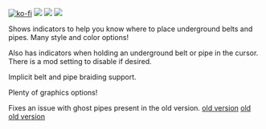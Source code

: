 [![ko-fi](https://img.shields.io/badge/Ko--fi-Donate%20-hotpink?logo=kofi&logoColor=white&style=for-the-badge)](https://ko-fi.com/protocol1903) [![](https://img.shields.io/badge/dynamic/json?color=orange&label=Factorio&query=downloads_count&suffix=%20downloads&url=https%3A%2F%2Fmods.factorio.com%2Fapi%2Fmods%2FUndergroundIndicatorsFixed&style=for-the-badge)](https://mods.factorio.com/mod/UndergroundIndicatorsFixed) [![](https://img.shields.io/badge/Discord-Community-blue?style=for-the-badge)](https://discord.gg/K3fXMGVc4z) [![](https://img.shields.io/badge/Github-Source-green?style=for-the-badge)](https://github.com/protocol-1903/UndergroundIndicatorsFixed)

Shows indicators to help you know where to place underground belts and pipes. Many style and color options!

Also has indicators when holding an underground belt or pipe in the cursor. There is a mod setting to disable if desired.

Implicit belt and pipe braiding support.

Plenty of graphics options!

Fixes an issue with ghost pipes present in the old version.
[old version](https://mods.factorio.com/mod/UndergroundIndicators)
[old old version](https://mods.factorio.com/mod/Underground%20Indicators)